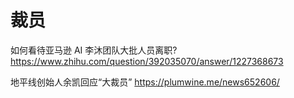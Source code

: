 # 裁员

如何看待亚马逊 AI 李沐团队大批人员离职?
https://www.zhihu.com/question/392035070/answer/1227368673

地平线创始人余凯回应“大裁员”
https://plumwine.me/news652606/

